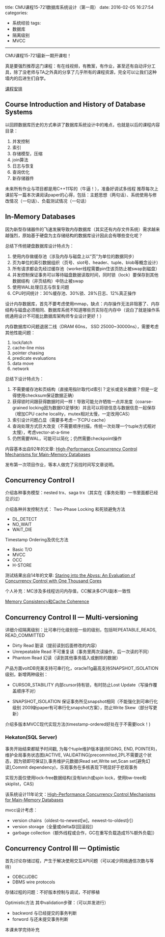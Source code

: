 title: CMU课程15-721数据库系统设计（第一周）
date: 2016-02-05 16:27:54
categories:
- 系统经验
tags:
- 数据库
- 隔离级别
- MVCC
---

CMU课程15-721最新一期开课啦！

真是要强烈推荐这门课程：有在线视频，有教案，有作业，甚至还有自动评分工具，除了没老师与TA之外真的分享了几乎所有的课程资源，完全可以让我们这种墙内的后进生们自学。

[课程安排](http://15721.courses.cs.cmu.edu/spring2016/schedule.html)

## Course Introduction and History of Database Systems

以回顾数据库历史的方式串讲了数据库系统设计中的难点，也就是以后的课程内容目录：

1. 并发控制
2. 索引
3. 存储模型，压缩
4. join算法
5. 日志与恢复
6. 查询优化
7. 新存储器件

未来所有作业与项目都是用C++11写的（牛逼！），准备好调试多线程
推荐每次上课前写一篇本次课阅读paper的心得，包括：主题思想（两句话）、系统使用与修改情况（一句话）、负载测试情况（一句话）

## In-Memory Databases

因为新型存储器件的飞速发展导致内存数据库（其实还有内存文件系统）需求越来越强烈，原始基于硬盘为主存储结构的数据库设计因此会有哪些变化呢？

总结下传统硬盘数据库设计特点为：

1. 使用内存做缓存池（涉及内存与磁盘上以“页”为单位的数据同步）
2. 页为单位的索引数据组织（页号、slot号、header、tuple、blob等概念设计）
3. 所有请求都会先经过缓存池（worker线程需要pin住该页防止被swap到磁盘）
4. 并发控制保证事务可以等待磁盘数据读取时间，同时锁（lock）要保存到其他数据结构（非页结构）中防止被swap
5. 使用WAL处理日志与恢复问题
6. CPU时间统计：30%缓存池、30%锁、28%日志、12%真正操作

设计内存数据库，首先不要考虑使用mmap，缺点：内存操作无法非阻塞了、内存结构与磁盘必须相同、数据库系统不知道哪些页实际在内存中（说白了就是操作系统通用设计不可能比数据库架构师专业设计更好！） 

内存数据库IO问题退居二线（DRAM 60ns， SSD 25000~30000ns），需要考虑其他性能问题：
1. lock/latch
2. cache-line miss
3. pointer chasing
4. predicate evaluations
5. data move
6. network

总结下设计特点为：

1. 不需要缓存池和页结构（直接用指针取代id索引？定长或变长数据？但是一定得使用checksum保证数据正确）
2. 获得锁时间跟获得数据时间一样！导致可能允许牺牲一点并发度（coarse-grained locking因为数据IO足够快）并且可以将锁信息与数据信息一起保存（增加CPU cache locality，mutex相对太慢，一定改用CAS）
3. 索引设计问题凸显（需要多考虑一下CPU cache）
4. 查询处理方式巨大改变（不需要顺序扫描，传统一次处理一个tuple方式相对太慢），考虑vector-at-a-time
5. 仍然需要WAL，可能可以简化；仍然需要checkpoint操作

内容基本出自92年的文章: [High-Performance Concurrency Control Mechanisms for Main-Memory Databases](http://15721.courses.cs.cmu.edu/spring2016/papers/p298-larson.pdf)

发布第一次项目作业，等本人做完了另找时间写文章说明。

## Concurrency Control I

介绍各种事务模型：nested trx、saga trx（其实在《事务处理》一书里面都已经见识过）

介绍各种并发控制方式：
Two-Phase Locking 和死锁避免方法

- DL_DETECT
- NO_WAIT
- WAIT_DIE

Timestamp Ordering及优化方法

- Basic T/O
- MVCC
- OCC
- H-STORE 

测试结果出自14年的文章: [Staring into the Abyss: An Evaluation of Concurrency Control with One Thousand Cores](http://15721.courses.cs.cmu.edu/spring2016/papers/p209-yu.pdf)

个人补充：MC涉及多线程访问内存值，CC解决多CPU副本一致性

[Memory Consistency和Cache Coherence](http://www.yebangyu.org/blog/2016/01/09/memoryconsistencyandcachecoherence/)

## Concurrency Control II — Multi-versioning

详细介绍隔离级别：比可串行化级别低一些的级别，包括REPEATABLE_READS, READ_COMMITTED 

- Dirty Read 脏读（提前读到后面修改的内容）
- Unrepeatable Read 不可重复读（事务里两次读操作，后一次读的不同）
- Phantom Read 幻读（读到其他事务插入或删除的数据）

产品方面voltDB完美支持可串行化，oracle11g最高支持SNAPSHOT_ISOLATION级别，新增两种级别：

- CURSOR_STABILITY 内部cursor持有锁，有时防止Lost Update（写操作覆盖顺序不对）

- SNAPSHOT_ISOLATION 保证事务所见snapshot相同（不能强化到可串行化级别 2009新paper有可串行化snapshot方案），防止Write Skew（部分写更新）

介绍多版本MVCC现代实现方法(timestamp-ordered好处在于不需要lock！)

### Hekaton(SQL Server) 
  
  事务开始结束都赋予时间戳, 为每个tuple维护版本链(BEGING, END, POINTER)，维护全局事务状态图(ACTIVE, VALIDATING[precommited,2PL不需要这个状态，因为锁即可保证]),事务维护元数据(Read set,Write set,Scan set[避免幻读],Commit dependency)，乐观事务在多核表现下明显好于悲观事务
  
  实现方面仅使用lock-free数据结构(没有latch或spin lock，使用bw-tree和skiplist，CAS)
  
  该系统设计11年论文：[High-Performance Concurrency Control Mechanisms for Main-Memory Databases](http://15721.courses.cs.cmu.edu/spring2016/papers/p298-larson.pdf)

mvcc设计考虑：

- version chains（oldest-to-newest[w]，newest-to-oldest[r]）
- version storage（全量或delta存[回滚段]）
- garbage collection（额外线程或合作，GC在重写负载造成15%额外负载]）

## Concurrency Control III — Optimistic

首先讨论存储过程，产生于解决使用交互API问题（可以减少网络通信次数与等待）
- ODBC/JDBC
- DBMS wire protocols

存储过程的问题：不好版本控制与调试，不好移植

Optimistic方法 其中validation步骤：（可以并发进行）

- backword 与已经提交的事务判断
- forword 与还未提交事务判断

本课未学完待补充